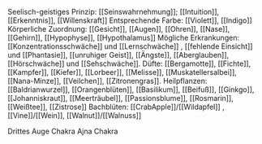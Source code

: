 Seelisch-geistiges Prinzip: [[Seinswahrnehmung]]; [[Intuition]], [[Erkenntnis]], [[Willenskraft]]
Entsprechende Farbe: [[Violett]], [[Indigo]] 
Körperliche Zuordnung: [[Gesicht]], [[Augen]], [[Ohren]], [[Nase]], [[Gehirn]], [[Hypophyse]], [[Hypothalamus]]
Mögliche Erkrankungen: [[Konzentrationsschwäche]] und [[Lernschwäche]] , [[fehlende Einsicht]] und [[Phantasie]], [[unruhiger Geist]], [[Ängste]], [[Aberglauben]], [[Hörschwäche]] und [[Sehschwäche]].
Düfte: [[Bergamotte]], [[Fichte]], [[Kampfer]], [[Kiefer]], [[Lorbeer]], [[Melisse]], [[Muskatellersalbei]], [[Nana-Minze]], [[Veilchen]], [[Zitronengras]].
Heilpflanzen: [[Baldrianwurzel]], [[Orangenblüten]], [[Basilikum]], [[Beifuß]], [[Ginkgo]], [[Johanniskraut]], [[Meerträubel]], [[Passionsblume]], [[Rosmarin]], [[Weißtee]], [[Zistrose]]
Bachblüten: [[CrabApple]]/[[Wildapfel]] , [[Vine]]/[[Wein]], [[Walnut]]/[[Walnuss]]

Drittes Auge Chakra
Ajna Chakra